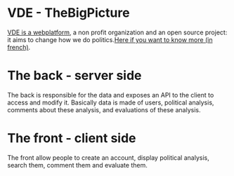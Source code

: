 # VDE - TheBigPicture
[VDE is a webplatform](https://vuedensemble.org), a non profit organization and an open source project: it aims to change how we do politics.[Here if you want to know more (in french)](https://vuedensemble.org/subject/26/bigPicture/26).

# The back - server side
The back is responsible for the data and exposes an API to the client to access and modify it. Basically data is made of users, political analysis, comments about these analysis, and evaluations of these analysis.

# The front - client side
The front allow people to create an account, display political analysis, search them, comment them and evaluate them.
